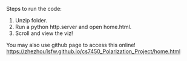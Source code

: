 Steps to run the code:

1. Unzip folder.
2. Run a python http.server and open home.html.
3. Scroll and view the viz! 

You may also use github page to access this online!
https://zhezhou1sfw.github.io/cs7450_Polarization_Project/home.html